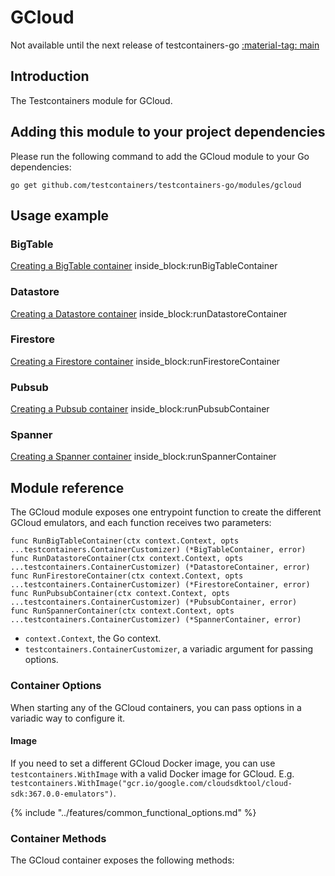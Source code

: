 # GCloud

Not available until the next release of testcontainers-go <a href="https://github.com/testcontainers/testcontainers-go"><span class="tc-version">:material-tag: main</span></a>

## Introduction

The Testcontainers module for GCloud.

## Adding this module to your project dependencies

Please run the following command to add the GCloud module to your Go dependencies:

```
go get github.com/testcontainers/testcontainers-go/modules/gcloud
```

## Usage example

### BigTable

<!--codeinclude-->
[Creating a BigTable container](../../modules/gcloud/examples_test.go) inside_block:runBigTableContainer
<!--/codeinclude-->

### Datastore

<!--codeinclude-->
[Creating a Datastore container](../../modules/gcloud/examples_test.go) inside_block:runDatastoreContainer
<!--/codeinclude-->

### Firestore

<!--codeinclude-->
[Creating a Firestore container](../../modules/gcloud/examples_test.go) inside_block:runFirestoreContainer
<!--/codeinclude-->

### Pubsub

<!--codeinclude-->
[Creating a Pubsub container](../../modules/gcloud/examples_test.go) inside_block:runPubsubContainer
<!--/codeinclude-->

### Spanner

<!--codeinclude-->
[Creating a Spanner container](../../modules/gcloud/examples_test.go) inside_block:runSpannerContainer
<!--/codeinclude-->

## Module reference

The GCloud module exposes one entrypoint function to create the different GCloud emulators, and each function receives two parameters:

```golang
func RunBigTableContainer(ctx context.Context, opts ...testcontainers.ContainerCustomizer) (*BigTableContainer, error)
func RunDatastoreContainer(ctx context.Context, opts ...testcontainers.ContainerCustomizer) (*DatastoreContainer, error)
func RunFirestoreContainer(ctx context.Context, opts ...testcontainers.ContainerCustomizer) (*FirestoreContainer, error)
func RunPubsubContainer(ctx context.Context, opts ...testcontainers.ContainerCustomizer) (*PubsubContainer, error)
func RunSpannerContainer(ctx context.Context, opts ...testcontainers.ContainerCustomizer) (*SpannerContainer, error)
```

- `context.Context`, the Go context.
- `testcontainers.ContainerCustomizer`, a variadic argument for passing options.

### Container Options

When starting any of the GCloud containers, you can pass options in a variadic way to configure it.

#### Image

If you need to set a different GCloud Docker image, you can use `testcontainers.WithImage` with a valid Docker image
for GCloud. E.g. `testcontainers.WithImage("gcr.io/google.com/cloudsdktool/cloud-sdk:367.0.0-emulators")`.

{% include "../features/common_functional_options.md" %}

### Container Methods

The GCloud container exposes the following methods:
